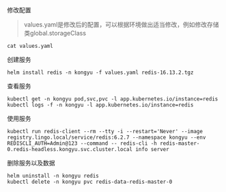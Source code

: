 修改配置

> values.yaml是修改后的配置，可以根据环境做出适当修改，例如修改存储类global.storageClass

```
cat values.yaml
```

创建服务

```
helm install redis -n kongyu -f values.yaml redis-16.13.2.tgz
```

查看服务

```
kubectl get -n kongyu pod,svc,pvc -l app.kubernetes.io/instance=redis
kubectl logs -f -n kongyu -l app.kubernetes.io/instance=redis
```

使用服务

```
kubectl run redis-client --rm --tty -i --restart='Never' --image  registry.lingo.local/service/redis:6.2.7 --namespace kongyu --env REDISCLI_AUTH=Admin@123 --command -- redis-cli -h redis-master-0.redis-headless.kongyu.svc.cluster.local info server
```

删除服务以及数据

```
helm uninstall -n kongyu redis
kubectl delete -n kongyu pvc redis-data-redis-master-0
```

